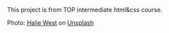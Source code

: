 This project is from TOP intermediate html&css course.

Photo: <a href="https://unsplash.com/ko/@haliewestphoto?utm_content=creditCopyText&utm_medium=referral&utm_source=unsplash">Halie West</a> on <a href="https://unsplash.com/ko/%EC%82%AC%EC%A7%84/%ED%81%B4%EB%A1%9C%EC%A6%88%EC%97%85-%EC%82%AC%EC%A7%84%EC%9D%98-%EB%85%B9%EC%83%89-%EC%9E%8E-%EC%8B%9D%EB%AC%BC-25xggax4bSA?utm_content=creditCopyText&utm_medium=referral&utm_source=unsplash">Unsplash</a>
